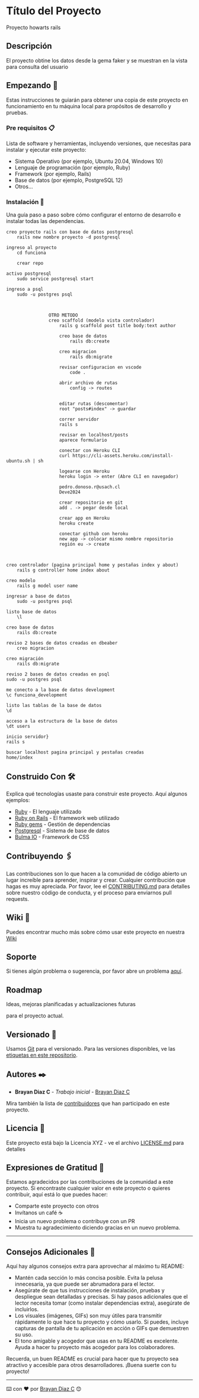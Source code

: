 # Título del Proyecto
Proyecto howarts rails

## Descripción
El proyecto obtine los datos desde la gema faker y se muestran en la vista para consulta del usuario

## Empezando 🚀
Estas instrucciones te guiarán para obtener una copia de este proyecto en funcionamiento en tu máquina local para propósitos de desarrollo y pruebas.

### Pre requisitos 📋
Lista de software y herramientas, incluyendo versiones, que necesitas para instalar y ejecutar este proyecto:

- Sistema Operativo (por ejemplo, Ubuntu 20.04, Windows 10)
- Lenguaje de programación (por ejemplo, Ruby)
- Framework (por ejemplo, Rails)
- Base de datos (por ejemplo, PostgreSQL 12)
- Otros...

### Instalación 🔧
Una guía paso a paso sobre cómo configurar el entorno de desarrollo e instalar todas las dependencias.

```
creo proyecto rails con base de datos postgresql
	rails new nombre proyecto -d postgresql

ingreso al proyecto
	cd funciona
	
	crear repo

activo postgresql
	sudo service postgresql start

ingreso a psql
	sudo -u postgres psql



				OTRO METODO
				creo scaffold (modelo vista controlador)
					rails g scaffold post title body:text author
					
					creo base de datos
						rails db:create
						
					creo migracion
						rails db:migrate
						
					revisar configuracion en vscode
						code .
					
					abrir archivo de rutas
						config -> routes
						
						
					editar rutas (descomentar)
					root "posts#index" -> guardar
					
					correr servidor
					rails s
					
					revisar en localhost/posts
					aparece formulario
					
					conectar con Heroku CLI
					curl https://cli-assets.heroku.com/install-ubuntu.sh | sh
					
					logearse con Heroku
					heroku login -> enter (Abre CLI en navegador)
					
					pedro.donoso.r@usach.cl
					Deve2024
					
					crear repositorio en git
					add . -> pegar desde local
					
					crear app en Heroku
					heroku create
					
					conectar github con heroku
					new app -> colocar mismo nombre repositorio
					región eu -> create
					
					
					
creo controlador (pagina principal home y pestañas index y about)
	rails g controller home index about

creo modelo
	rails g model user name

ingresar a base de datos
	sudo -u postgres psql

listo base de datos
	\l

creo base de datos
	rails db:create

reviso 2 bases de datos creadas en dbeaber
	creo migracion	

creo migración
	rails db:migrate
	
reviso 2 bases de datos creadas en psql
sudo -u postgres psql

me conecto a la base de datos development
\c funciona_development

listo las tablas de la base de datos
\d

acceso a la estructura de la base de datos
\dt users

inicio servidor}
rails s

buscar localhost pagina principal y pestañas creadas
home/index
```


## Construido Con 🛠️
Explica qué tecnologías usaste para construir este proyecto. Aquí algunos ejemplos:

- [Ruby](https://www.ruby-lang.org/es/) - El lenguaje utilizado
- [Ruby on Rails](https://rubyonrails.org) - El framework web utilizado
- [Ruby gems](https://rubygems.org) - Gestión de dependencias
- [Postgresql](https://www.postgresql.org) - Sistema de base de datos
- [Bulma IO](https://bulma.io) - Framework de CSS

## Contribuyendo 🖇️
Las contribuciones son lo que hacen a la comunidad de código abierto un lugar increíble para aprender, inspirar y crear. Cualquier contribución que hagas es muy apreciada. Por favor, lee el [CONTRIBUTING.md](https://gist.github.com/brayandiazc/xxxxxx) para detalles sobre nuestro código de conducta, y el proceso para enviarnos pull requests.

## Wiki 📖
Puedes encontrar mucho más sobre cómo usar este proyecto en nuestra [Wiki](https://github.com/your/project/wiki)

## Soporte
Si tienes algún problema o sugerencia, por favor abre un problema [aquí](https://github.com/your/project/issues).

## Roadmap
Ideas, mejoras planificadas y actualizaciones futuras

para el proyecto actual.

## Versionado 📌
Usamos [Git](https://git-scm.com) para el versionado. Para las versiones disponibles, ve las [etiquetas en este repositorio](https://github.com/your/project/tags).

## Autores ✒️
- **Brayan Diaz C** - _Trabajo inicial_ - [Brayan Diaz C](https://github.com/brayandiazc)

Mira también la lista de [contribuidores](https://github.com/your/project/contributors) que han participado en este proyecto.

## Licencia 📄
Este proyecto está bajo la Licencia XYZ - ve el archivo [LICENSE.md](LICENSE.md) para detalles

## Expresiones de Gratitud 🎁
Estamos agradecidos por las contribuciones de la comunidad a este proyecto. Si encontraste cualquier valor en este proyecto o quieres contribuir, aquí está lo que puedes hacer:

- Comparte este proyecto con otros
- Invítanos un café ☕
- Inicia un nuevo problema o contribuye con un PR
- Muestra tu agradecimiento diciendo gracias en un nuevo problema.

---

## Consejos Adicionales 📝
Aquí hay algunos consejos extra para aprovechar al máximo tu README:

- Mantén cada sección lo más concisa posible. Evita la pelusa innecesaria, ya que puede ser abrumadora para el lector.
- Asegúrate de que tus instrucciones de instalación, pruebas y despliegue sean detalladas y precisas. Si hay pasos adicionales que el lector necesita tomar (como instalar dependencias extra), asegúrate de incluirlos.
- Los visuales (imágenes, GIFs) son muy útiles para transmitir rápidamente lo que hace tu proyecto y cómo usarlo. Si puedes, incluye capturas de pantalla de tu aplicación en acción o GIFs que demuestren su uso.
- El tono amigable y acogedor que usas en tu README es excelente. Ayuda a hacer tu proyecto más acogedor para los colaboradores.

Recuerda, un buen README es crucial para hacer que tu proyecto sea atractivo y accesible para otros desarrolladores. ¡Buena suerte con tu proyecto!

---

⌨️ con ❤️ por [Brayan Diaz C](https://github.com/brayandiazc) 😊
